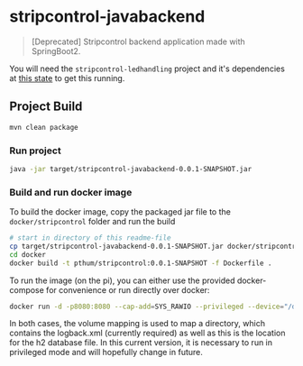 # stripcontrol-javabackend

> [Deprecated] Stripcontrol backend application made with SpringBoot2.

You will need the `stripcontrol-ledhandling` project and it's dependencies at [this state](https://github.com/pthum/stripcontrol/commit/6150a5e99b79718501da4379c5693f325c6e1aca) to get this running.

## Project Build
```bash
mvn clean package
```

### Run project
```bash
java -jar target/stripcontrol-javabackend-0.0.1-SNAPSHOT.jar

```

### Build and run docker image
To build the docker image, copy the packaged jar file to the `docker/stripcontrol` folder and run the build 

```bash
# start in directory of this readme-file
cp target/stripcontrol-javabackend-0.0.1-SNAPSHOT.jar docker/stripcontrol/stripcontrol.jar
cd docker
docker build -t pthum/stripcontrol:0.0.1-SNAPSHOT -f Dockerfile .
```

To run the image (on the pi), you can either use the provided docker-compose for convenience or run directly over docker:
```bash
docker run -d -p8080:8080 --cap-add=SYS_RAWIO --privileged --device="/dev/gpiomem:/dev/gpiomem" --volume="/home/pi/scdocker:/stripcontrol/config" pthum/stripcontrol:0.0.1-SNAPSHOT
```
In both cases, the volume mapping is used to map a directory, which contains the logback.xml (currently required) as well as this is the location for the h2 database file.
In this current version, it is necessary to run in privileged mode and will hopefully change in future.
